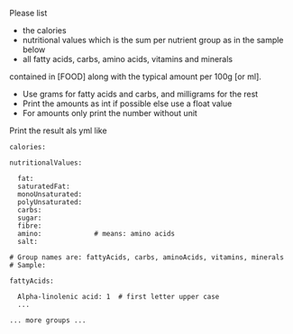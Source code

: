 
Please list

- the calories
- nutritional values which is the sum per nutrient group as in the sample below
- all fatty acids, carbs, amino acids, vitamins and minerals

contained in [FOOD] along with the typical amount per 100g [or ml].

- Use grams for fatty acids and carbs, and milligrams for the rest
- Print the amounts as int if possible else use a float value
- For amounts only print the number without unit

Print the result als yml like

```
calories:

nutritionalValues:

  fat:             
  saturatedFat:    
  monoUnsaturated: 
  polyUnsaturated: 
  carbs:           
  sugar:           
  fibre:
  amino:             # means: amino acids
  salt:            

# Group names are: fattyAcids, carbs, aminoAcids, vitamins, minerals
# Sample:

fattyAcids:

  Alpha-linolenic acid: 1  # first letter upper case
  ...

... more groups ...
```
